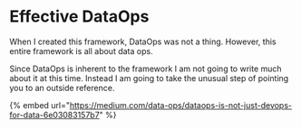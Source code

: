 # Effective DataOps

When I created this framework, DataOps was not a thing. However, this entire framework is all about data ops.

Since DataOps is inherent to the framework I am not going to write much about it at this time. Instead I am going to take the unusual step of pointing you to an outside reference.

{% embed url="https://medium.com/data-ops/dataops-is-not-just-devops-for-data-6e03083157b7" %}



